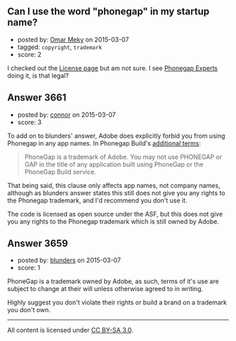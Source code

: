 ## Can I use the word "phonegap" in my startup name?

- posted by: [Omar Meky](https://stackexchange.com/users/3058517/omar-meky) on 2015-03-07
- tagged: `copyright`, `trademark`
- score: 2

I checked out the [License page][1] but am not sure. I see [Phonegap Experts][2] doing it, is that legal?


  [1]: http://phonegap.com/about/license/
  [2]: http://phonegapexperts.com/


## Answer 3661

- posted by: [connor](https://stackexchange.com/users/392995/connor) on 2015-03-07
- score: 3

<p>To add on to blunders' answer, Adobe does explicitly forbid you from using Phonegap in any app names. In Phonegap Build's <a href="http://wwwimages.adobe.com/content/dam/Adobe/en/legal/servicetou/PGB_TOU-en_US-20140618_1200.pdf" rel="nofollow">additional terms</a>: </p>

<blockquote>
  <p>PhoneGap is a trademark of Adobe. You may not use PHONEGAP or GAP in the title of any application built using PhoneGap or the PhoneGap Build service.</p>
</blockquote>

<p>That being said, this clause only affects app names, not company names, although as blunders answer states this still does not give you any rights to the Phonegap trademark, and I'd recommend you don't use it.</p>

<p>The code is licensed as open source under the ASF, but this does not give you any rights to the Phonegap trademark which is still owned by Adobe.</p>



## Answer 3659

- posted by: [blunders](https://stackexchange.com/users/216182/blunders) on 2015-03-07
- score: 1

PhoneGap is a trademark owned by Adobe, as such, terms of it's use are subject to change at their will unless otherwise agreed to in writing. 

Highly suggest you don't violate their rights or build a brand on a trademark you don't own.



---

All content is licensed under [CC BY-SA 3.0](https://creativecommons.org/licenses/by-sa/3.0/).
